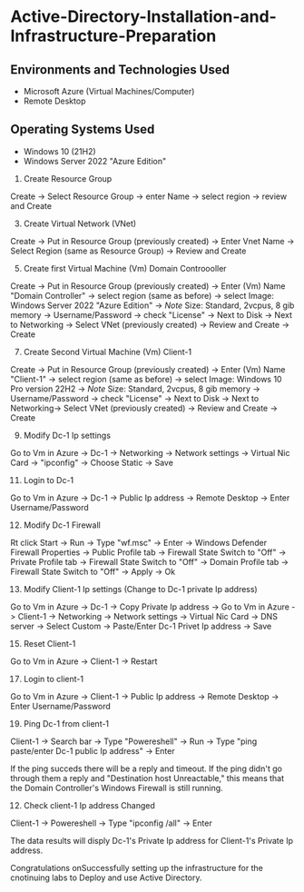 # Active-Directory-Installation-and-Infrastructure-Preparation

<h2>Environments and Technologies Used</h2>

- Microsoft Azure (Virtual Machines/Computer)
- Remote Desktop

<h2>Operating Systems Used </h2>

- Windows 10</b> (21H2)
- Windows Server 2022  "Azure Edition"
 
1. Create Resource Group

Create -> Select Resource Group -> enter Name -> select region -> review and Create

3. Create Virtual Network (VNet)

Create -> Put in Resource Group (previously created) -> Enter Vnet Name -> Select Region (same as Resource Group) -> Review and Create

5. Create first Virtual Machine (Vm) Domain Controooller

Create -> Put in Resource Group (previously created) -> Enter (Vm) Name "Domain Controller" -> select region (same as before) -> select Image: Windows Server 2022 "Azure Edition" -> *Note* Size: Standard, 2vcpus, 8 gib memory -> Username/Password -> check "License" -> Next to Disk -> Next to Networking -> Select VNet (previously created) -> Review and Create -> Create

7. Create Second Virtual Machine (Vm) Client-1

Create -> Put in Resource Group (previously created) -> Enter (Vm) Name "Client-1" -> select region (same as before) -> select Image: Windows 10 Pro version 22H2 -> *Note* Size: Standard, 2vcpus, 8 gib memory -> Username/Password -> check "License" -> Next to Disk -> Next to Networking-> Select VNet (previously created) -> Review and Create -> Create

9. Modify Dc-1 Ip settings

Go to Vm in Azure -> Dc-1 -> Networking -> Network settings -> Virtual Nic Card -> "ipconfig" -> Choose Static -> Save
  
11. Login to Dc-1
  
Go to Vm in Azure -> Dc-1 -> Public Ip address -> Remote Desktop -> Enter Username/Password
  
12. Modify Dc-1 Firewall
  
Rt click Start -> Run -> Type "wf.msc" -> Enter -> Windows Defender Firewall Properties -> Public Profile tab -> Firewall State Switch to "Off" -> Private Profile tab -> Firewall State Switch to "Off" -> Domain Profile tab -> Firewall State Switch to "Off" -> Apply -> Ok

13. Modify Client-1 Ip settings (Change to Dc-1 private Ip address)

Go to Vm in Azure -> Dc-1 -> Copy Private Ip address -> Go to Vm in Azure -> Client-1 -> Networking -> Network settings -> Virtual Nic Card -> DNS server -> Select Custom -> Paste/Enter Dc-1 Privet Ip address -> Save
  
15. Reset Client-1

Go to Vm in Azure -> Client-1 -> Restart

17. Login to client-1

Go to Vm in Azure -> Client-1 -> Public Ip address -> Remote Desktop -> Enter Username/Password
   
19. Ping Dc-1 from client-1

Client-1 -> Search bar -> Type "Powereshell" -> Run -> Type "ping paste/enter Dc-1 public Ip address" -> Enter
   
If the ping succeds there will be a reply and timeout. If the ping didn't go through them a reply and "Destination host   Unreactable," this means that the Domain Controller's Windows Firewall is still running.

12. Check client-1 Ip address Changed

Client-1 -> Powereshell  -> Type "ipconfig /all" -> Enter

The data results will disply Dc-1's Private Ip address for Client-1's Private Ip address.

Congratulations onSuccessfully setting up the  infrastructure for the cnotinuing labs to Deploy and use Active Directory.
  
   
   

   
